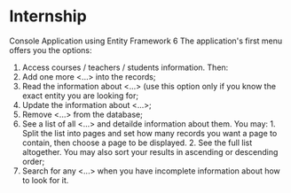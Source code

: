 # Internship
Console Application using Entity Framework 6
The application's first menu offers you the options:
1. Access courses / teachers / students information.
Then:
1. Add one more <...> into the records;
2. Read the information about <...> (use this option only if you know the exact entity you are looking for;
3. Update the information about <...>;
4. Remove <...> from the database;
5. See a list of all <...> and detailde information about them. You may: 1. Split the list into pages and set how many records you want a page to contain, then choose a page to be displayed. 2. See the full list altogether.  You may also sort your results in ascending or descending order;
6. Search for any <...> when you have incomplete information about how to look for it.
